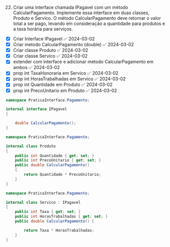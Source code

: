 22. Criar uma interface chamada IPagavel com um método CalcularPagamento. Implemente essa interface em duas classes, Produto e Servico. O método CalcularPagamento deve retornar o valor total a ser pago, levando em consideração a quantidade para produtos e a taxa horária para serviços.

- [x] Criar Interface IPagavel ✅ 2024-03-02
- [x] Criar metodo CalcularPagamento (double) ✅ 2024-03-02
- [x] Criar classe Produto ✅ 2024-03-02
- [x] Criar classe Servico ✅ 2024-03-02
- [x] extender com interface e adicionar metodo CalcularPagamento em ambos ✅ 2024-03-02
- [x] prop int TaxaHonoraria em Servico ✅ 2024-03-02
- [x] prop int HorasTrabalhadas em Servico ✅ 2024-03-02
- [x] prop int Quantidade em Produto ✅ 2024-03-02
- [x] prop int PrecoUnitario em Produto ✅ 2024-03-02

```C#
namespace PraticaInterface.Pagamento;

internal interface IPagavel
{

    double CalcularPagamento();
}

```

```C#
namespace PraticaInterface.Pagamento;

internal class Produto
{
    public int Quantidade { get; set; }
    public int PrecoUnitario { get; set; }
    public double CalcularPagamento()
    {
        return Quantidade * PrecoUnitario;
    }
}

```

```C#
namespace PraticaInterface.Pagamento;

internal class Servico : IPagavel
{
    public int Taxa { get; set; }
    public int HorasTrabalhadas { get; set; }
    public double CalcularPagamento() {

        return Taxa * HorasTrabalhadas;
    }
}

```